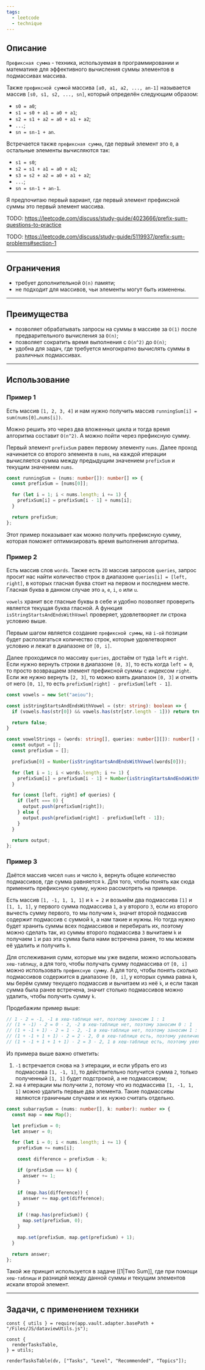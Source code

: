 ```yaml
---
tags:
  - leetcode
  - technique
---
```

## Описание

`Префиксная сумма` - техника, используемая в программировании и математике для эффективного вычисления суммы элементов в подмассивах массива.

Также `префиксной суммой` массива `[a0, a1, a2, ..., an-1]` называется массив `[s0, s1, s2, ..., sn]`, который определён следующим образом:

- `s0 = a0`;
- `s1 = s0 + a1 = a0 + a1`;
- `s2 = s1 + a2 = a0 + a1 + a2`;
- `...`;
- `sn = sn-1 + an`.

Встречается также `префиксная сумма`, где первый элемент это `0`, а остальные элементы вычисляются так:

- `s1 = s0`;
- `s2 = s1 + a1 = a0 + a1`;
- `s3 = s2 + a2 = a0 + a1 + a2`;
- `...`;
- `sn = sn-1 + an-1`.

Я предпочитаю первый вариант, где первый элемент префиксной суммы это первый элемент массива.

TODO:
https://leetcode.com/discuss/study-guide/4023666/prefix-sum-questions-to-practice

TODO:
https://leetcode.com/discuss/study-guide/5119937/prefix-sum-problems#section-1

---
## Ограничения

- требует дополнительной `O(n)` памяти;
- не подходит для массивов, чьи элементы могут быть изменены.

---
## Преимущества

- позволяет обрабатывать запросы на суммы в массиве за `O(1)` после предварительного вычисления за `O(n)`;
- позволяет сократить время выполнения с `O(n^2)` до `O(n)`;
- удобна для задач, где требуется многократно вычислять суммы в различных подмассивах.

---
## Использование

### Пример 1

Есть массив `[1, 2, 3, 4]` и нам нужно получить массив `runningSum[i] = sum(nums[0]…nums[i])`.

Можно решить это через два вложенных цикла и тогда время алгоритма составит `O(n^2)`. А можно пойти через префиксную сумму.

Первый элемент `prefixSum` равен первому элементу `nums`. Далее проход начинается со второго элемента в `nums`, на каждой итерации вычисляется сумма между предыдущим значением `prefixSum` и текущим значением `nums`.

```typescript
const runningSum = (nums: number[]): number[] => {
  const prefixSum = [nums[0]];

  for (let i = 1; i < nums.length; i += 1) {
    prefixSum[i] = prefixSum[i - 1] + nums[i];
  }

  return prefixSum;
};
```

Этот пример показывает как можно получить префиксную сумму, которая поможет оптимизировать время выполнения алгоритма.

### Пример 2

Есть массив слов `words`. Также есть `2D` массив запросов `queries`, запрос просит нас найти количество строк в диапазоне `queries[i] = [left, right]`, в которых гласная буква стоит на первом и последнем месте. Гласная буква в данном случае это `a`, `e`, `i`, `o` или `u`.

`vowels` хранит все гласные буквы в себе и удобно позволяет проверить является текущая буква гласной. А функция `isStringStartsAndEndsWithVowel` проверяет, удовлетворяет ли строка условию выше.

Первым шагом является создание `префиксной суммы`, на `i-ой` позиции будет располагаться количество строк, которые удовлетворяют условию и лежат в диапазоне от `[0, i]`.

Далее проходимся по массиву `queries`, достаём от туда `left` и `right`. Если нужно вернуть строки в диапазоне `[0, 3]`, то есть когда `left = 0`, то просто возвращаем элемент префиксной суммы с индексом `right`. Если же нужно вернуть `[2, 3]`, то можно взять диапазон `[0, 3]` и отнять от него `[0, 1]`, то есть `prefixSum[right] - prefixSum[left - 1]`.

```typescript
const vowels = new Set("aeiou");

const isStringStartsAndEndsWithVowel = (str: string): boolean => {
  if (vowels.has(str[0]) && vowels.has(str[str.length - 1])) return true;

  return false;
}

const vowelStrings = (words: string[], queries: number[][]): number[] => {
  const output = [];
  const prefixSum = [];

  prefixSum[0] = Number(isStringStartsAndEndsWithVowel(words[0]));

  for (let i = 1; i < words.length; i += 1) {
    prefixSum[i] = prefixSum[i - 1] + Number(isStringStartsAndEndsWithVowel(words[i]));
  }

  for (const [left, right] of queries) {
    if (left === 0) {
      output.push(prefixSum[right]);
    } else {
      output.push(prefixSum[right] - prefixSum[left - 1]);
    }
  }

  return output;
};
```

### Пример 3

Даётся массив чисел `nums` и число `k`, вернуть общее количество подмассивов, где сумма равняется `k`. Для того, чтобы понять как сюда применить префиксную сумму, нужно рассмотреть на примере. 

Есть массив `[1, -1, 1, 1, 1]` и `k = 2` и возьмём два подмассива `[1]` и `[1, 1, 1]`, у первого сумма подмассива `1`, а у второго `3`, если из второго вычесть сумму первого, то мы получим `k`, значит второй подмассив содержит подмассив с суммой `k`, а нам такие и нужны. Но тогда нужно будет хранить суммы всех подмассивов и перебирать их, поэтому можно сделать так, из суммы второго подмассива `3` вычитаем `k` и получаем `1` и раз эта сумма была нами встречена ранее, то мы можем её удалить и получить `k`.

Для отслеживания сумм, которые мы уже видели, можно использовать `хеш-таблицу`, а для того, чтобы получать сумму подмассива от `[0, i]` можно использовать `префиксную сумму`. А для того, чтобы понять сколько подмассивов содержится в диапазоне `[0, i]`, у которых сумма равна `k`, мы берём сумму текущего подмассив и вычитаем из неё `k`, и если такая сумма была ранее встречена, значит столько подмассивов можно удалить, чтобы получить сумму `k`.

Продебажим пример выше:

```typescript
// 1 - 2 = -1, -1 в хеш-таблице нет, поэтому заносим 1 : 1
// (1 + -1) - 2 = 0 - 2, -2 в хеш-таблице нет, поэтому заносим 0 : 1
// (1 + -1 + 1) - 2 = 1 - 2, -1 в хеш-таблице нет, поэтому заносим 1 : 2
// (1 + -1 + 1 + 1) - 2 = 2 - 2, 0 в хеш-таблице есть, поэтому увеличиваем счётчик на 1, заносим 2 : 1
// (1 + -1 + 1 + 1 + 1) - 2 = 3 - 2, 1 в хеш-таблице есть, поэтому увеличиваем счётчик на 2, заносим 3 : 1
```

Из примера выше важно отметить:

1. `-1` встречается снова на `3` итерации, и если убрать его из подмассива `[1, -1, 1]`, то действительно получится сумма `2`, только полученный `[1, 1]` будет подстрокой, а не подмассивом;
2. на `4` итерации мы получили `2`, потому что из подмассива `[1, -1, 1, 1]` можно удалить первые два элемента. Такие подмассивы являются граничным случаем и их нужно считать отдельно.

```typescript
const subarraySum = (nums: number[], k: number): number => {
  const map = new Map();

  let prefixSum = 0;
  let answer = 0;

  for (let i = 0; i < nums.length; i += 1) {
    prefixSum += nums[i];

    const difference = prefixSum - k;

    if (prefixSum === k) {
      answer += 1;
    }

    if (map.has(difference)) {
      answer += map.get(difference);
    }

    if (!map.has(prefixSum)) {
      map.set(prefixSum, 0);
    }

    map.set(prefixSum, map.get(prefixSum) + 1);
  }

  return answer;
};
```

Такой же принцип используется в задаче [[1|Two Sum]], где при помощи `хеш-таблицы` и разницей между данной суммы и текущим элементов искали второй элемент.

---
## Задачи, с применением техники

```dataviewjs
const { utils } = require(app.vault.adapter.basePath + "/Files/JS/dataviewUtils.js");

const {
  renderTasksTable,
} = utils;

renderTasksTable(dv, ["Tasks", "Level", "Recommended", "Topics"]);
```